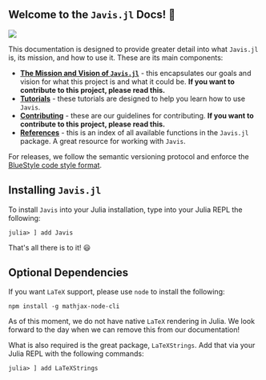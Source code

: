 ## Welcome to the `Javis.jl` Docs! 🥳

![](assets/showcase.gif)

This documentation is designed to provide greater detail into what `Javis.jl` is, its mission, and how to use it.
These are its main components:

- [**The Mission and Vision of `Javis.jl`**](mission) - this encapsulates our goals and vision for what this project is and what it could be. **If you want to contribute to this project, please read this.** 
- [**Tutorials**](tutorials) - these tutorials are designed to help you learn how to use `Javis`.
- [**Contributing**](contributing) - these are our guidelines for contributing. **If you want to contribute to this project, please read this.** 
- [**References**](references) - this is an index of all available functions in the `Javis.jl` package. A great resource for working with `Javis`.

For releases, we follow the semantic versioning protocol and enforce the [BlueStyle code style format](https://github.com/invenia/BlueStyle).

## Installing `Javis.jl`

To install `Javis` into your Julia installation, type into your Julia REPL the following:

```
julia> ] add Javis
```

That's all there is to it! 😃

## Optional Dependencies

If you want `LaTeX` support, please use `node` to install the following:

```
npm install -g mathjax-node-cli
```

As of this moment, we do not have native `LaTeX` rendering in Julia.
We look forward to the day when we can remove this from our documentation!

What is also required is the great package, `LaTeXStrings`.
Add that via your Julia REPL with the following commands:

```
julia> ] add LaTeXStrings
```
